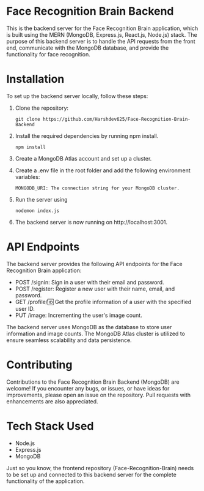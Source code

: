 # Face Recognition Brain Backend
This is the backend server for the Face Recognition Brain application, which is built using the MERN (MongoDB, Express.js, React.js, Node.js) stack. The purpose of this backend server is to handle the API requests from the front end, communicate with the MongoDB database, and provide the functionality for face recognition.

# Installation
To set up the backend server locally, follow these steps:

1. Clone the repository: 
    ``` shell
    git clone https://github.com/Harshdev625/Face-Recognition-Brain-Backend
    ```

2. Install the required dependencies by running npm install.
   ```shell
   npm install
   ```
3. Create a MongoDB Atlas account and set up a cluster.
4. Create a .env file in the root folder and add the following environment variables:
    ``` shell
    MONGODB_URI: The connection string for your MongoDB cluster.
    ```
5. Run the server using 
    ``` shell
    nodemon index.js
    ```
6. The backend server is now running on http://localhost:3001.

# API Endpoints
The backend server provides the following API endpoints for the Face Recognition Brain application:

- POST /signin: Sign in a user with their email and password.
- POST /register: Register a new user with their name, email, and password.
- GET /profile/:id: Get the profile information of a user with the specified user ID.
- PUT /image: Incrementing the user's image count.

The backend server uses MongoDB as the database to store user information and image counts. The MongoDB Atlas cluster is utilized to ensure seamless scalability and data persistence.

# Contributing
Contributions to the Face Recognition Brain Backend (MongoDB) are welcome! If you encounter any bugs, or issues, or have ideas for improvements, please open an issue on the repository. Pull requests with enhancements are also appreciated.

# Tech Stack Used
 - Node.js
 - Express.js
 - MongoDB

Just so you know, the frontend repository (Face-Recognition-Brain) needs to be set up and connected to this backend server for the complete functionality of the application.
